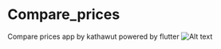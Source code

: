 # Compare_prices
Compare prices app by kathawut powered by flutter
![Alt text]([https://github.com/Devktw/Compare-prices/raw/main/Screenshot_2024-04-07-02-20-59-72_37d511a5ada4d246e6b9b4457c0eac76.jpg](https://github.com/Devktw/raka/blob/main/ff.jpg?raw=true) "Optional title")
